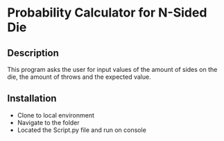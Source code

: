 # Probability Calculator for N-Sided Die

## Description

This program asks the user for input values
of the amount of sides on the die, the amount
of throws and the expected value.

## Installation

- Clone to local environment
- Navigate to the folder
- Located the Script.py file and run on console
